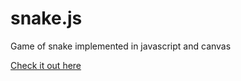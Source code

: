 # snake.js
Game of snake implemented in javascript and canvas

[Check it out here](http://jjnguy.github.io/snake.js/snake.html)

